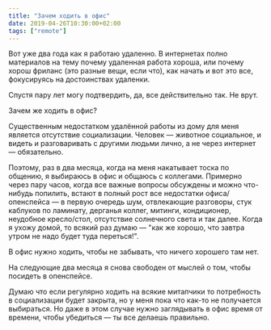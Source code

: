 ```yaml
---
title: "Зачем ходить в офис"
date: 2019-04-26T10:30:00+02:00
tags: ["remote"]
---
```


Вот уже два года как я работаю удаленно. В интернетах полно материалов на тему почему удаленная работа хороша, или почему хорош фриланс (это разные вещи, если что), как начать и вот это все, фокусируясь на достоинствах удаленки.

Спустя пару лет могу подтвердить, да, все действительно так. Не врут. 

Зачем же ходить в офис?

Существенным недостатком удалённой работы из дому для меня является отсутствие социализации. Человек — животное социальное, и видеть и разговаривать с другими людьми лично, а не через интернет — обязательно. 

Поэтому, раз в два месяца, когда на меня накатывает тоска по общению, я выбираюсь в офис и общаюсь с коллегами. Примерно через пару часов, когда все важные вопросы обсуждены и можно что-нибудь попилить, встают в полный рост все недостатки офиса/опенспейса — в первую очередь шум, отвлекающие разговоры, стук каблуков по ламинату, дерганья коллег, митинги, кондиционер, неудобное кресло/стол, отсутствие солнечного света и так далее. Когда я ухожу домой, то всякий раз думаю — "как же хорошо, что завтра утром не надо будет туда переться!".

В офис нужно ходить, чтобы не забывать, что ничего хорошего там нет. 

На следующие два месяца я снова свободен от мыслей о том, чтобы посидеть в опенспейсе.

Думаю что если регулярно ходить на всякие митапчики то потребность в социализации будет закрыта, но у меня пока что как-то не получается выбираться. Но даже в этом случае нужно заглядывать в офис время от времени, чтобы убедиться — ты все делаешь правильно.
